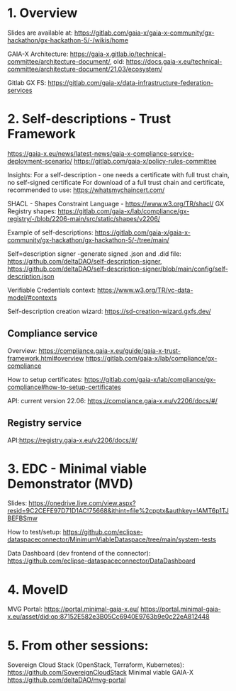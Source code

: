 # 1. Overview
Slides are available at: https://gitlab.com/gaia-x/gaia-x-community/gx-hackathon/gx-hackathon-5/-/wikis/home

GAIA-X Architecture: https://gaia-x.gitlab.io/technical-committee/architecture-document/, old: https://docs.gaia-x.eu/technical-committee/architecture-document/21.03/ecosystem/

Gitlab GX FS: https://gitlab.com/gaia-x/data-infrastructure-federation-services

# 2. Self-descriptions - Trust Framework

https://gaia-x.eu/news/latest-news/gaia-x-compliance-service-deployment-scenario/
https://gitlab.com/gaia-x/policy-rules-committee

Insights: For a self-description - one needs a certificate with full trust chain, no self-signed certificate
For download of a full trust chain and certificate, recommended to use: https://whatsmychaincert.com/

SHACL - Shapes Constraint Language - https://www.w3.org/TR/shacl/
GX Registry shapes: https://gitlab.com/gaia-x/lab/compliance/gx-registry/-/blob/2206-main/src/static/shapes/v2206/

Example of self-descriptions: https://gitlab.com/gaia-x/gaia-x-community/gx-hackathon/gx-hackathon-5/-/tree/main/

Self=description signer -generate signed .json and .did file: https://github.com/deltaDAO/self-description-signer, https://github.com/deltaDAO/self-description-signer/blob/main/config/self-description.json

Verifiable Credentials context: https://www.w3.org/TR/vc-data-model/#contexts

Self-description creation wizard: https://sd-creation-wizard.gxfs.dev/

## Compliance service
Overview: https://compliance.gaia-x.eu/guide/gaia-x-trust-framework.html#overview
https://gitlab.com/gaia-x/lab/compliance/gx-compliance

How to setup certificates: https://gitlab.com/gaia-x/lab/compliance/gx-compliance#how-to-setup-certificates

API: current version 22.06: https://compliance.gaia-x.eu/v2206/docs/#/


## Registry service
API:https://registry.gaia-x.eu/v2206/docs/#/


# 3. EDC - Minimal viable Demonstrator (MVD)

Slides: https://onedrive.live.com/view.aspx?resid=9C2CEFE97D71D1AC!75668&ithint=file%2cpptx&authkey=!AMT6p1TJBEFBSmw

How to test/setup: https://github.com/eclipse-dataspaceconnector/MinimumViableDataspace/tree/main/system-tests

Data Dashboard (dev frontend of the connector): https://github.com/eclipse-dataspaceconnector/DataDashboard

# 4. MoveID
MVG Portal: https://portal.minimal-gaia-x.eu/
https://portal.minimal-gaia-x.eu/asset/did:op:87152E582e3B05Cc6940E9763b9e0c22eA812448

# 5. From other sessions:

Sovereign Cloud Stack (OpenStack, Terraform, Kubernetes): https://github.com/SovereignCloudStack
Minimal viable GAIA-X https://github.com/deltaDAO/mvg-portal
